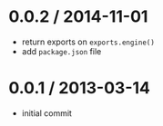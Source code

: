 
0.0.2 / 2014-11-01
==================

  * return exports on `exports.engine()`
  * add `package.json` file

0.0.1 / 2013-03-14
==================

  * initial commit
